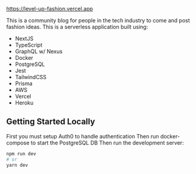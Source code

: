 https://level-up-fashion.vercel.app

This is a community blog for people in the tech industry to come and post fashion ideas. This is a serverless application built using:

- NextJS
- TypeScript
- GraphQL w/ Nexus
- Docker
- PostgreSQL
- Jest
- TailwindCSS
- Prisma
- AWS
- Vercel
- Heroku


## Getting Started Locally
First you must setup Auth0 to handle authentication
Then run docker-compose to start the PostgreSQL DB
Then run the development server:

```bash
npm run dev
# or
yarn dev
```